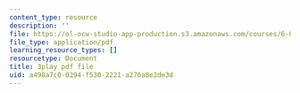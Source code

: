 ```yaml
---
content_type: resource
description: ''
file: https://ol-ocw-studio-app-production.s3.amazonaws.com/courses/6-0001-introduction-to-computer-science-and-programming-in-python-fall-2016/a498a7c00294f5302221a276a8e2de3d_0Whyfs88TYE.pdf
file_type: application/pdf
learning_resource_types: []
resourcetype: Document
title: 3play pdf file
uid: a498a7c0-0294-f530-2221-a276a8e2de3d
---
```

